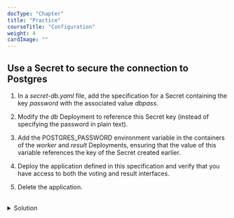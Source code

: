 ```yaml
---
docType: "Chapter"
title: "Practice"
courseTitle: "Configuration"
weight: 4
cardImage: ""
---
```



## Use a Secret to secure the connection to Postgres

1. In a *secret-db.yaml* file, add the specification for a Secret containing the key *password* with the associated value *dbpass*.

2. Modify the *db* Deployment to reference this Secret key (instead of specifying the password in plain text).

3. Add the POSTGRES_PASSWORD environment variable in the containers of the *worker* and *result* Deployments, ensuring that the value of this variable references the key of the Secret created earlier.

4. Deploy the application defined in this specification and verify that you have access to both the voting and result interfaces.

5. Delete the application.

<br/>
<details>
<summary markdown="span">Solution</summary>

1. The password we want to store in the Secret is *dbpass*.

First, we encode this password in base64:

``` bash
$ echo "dbpass" | base64
ZGJwYXNzCg==
```

Next, we create the following file defining a Secret:

``` yaml
apiVersion: v1
kind: Secret
metadata:
  name: db
data:
  password: ZGJwYXNzCg==
```

2. We modify the *db* Deployment specification to reference the contents of the Secret key *password* instead of using the password in plain text:

``` yaml {filename="deploy-db.yaml"}
apiVersion: apps/v1
kind: Deployment
metadata:
  labels:
    app: db
  name: db
spec:
  replicas: 1
  selector:
    matchLabels:
      app: db
  template:
    metadata:
      labels:
        app: db
    spec:
      containers:
        - image: postgres:15.1-alpine3.17
          name: postgres
          env:
            - name: POSTGRES_PASSWORD
              valueFrom:
                secretKeyRef:
                  name: db
                  key: password
          ports:
            - containerPort: 5432
              name: postgres
```

3. We modify the *worker* and *result* Deployments (the two microservices connecting to *db*) to add the POSTGRES_PASSWORD environment variable, which retrieves its value from the *db* Secret.

The new *worker* Deployment specification:

``` yaml {filename="deploy-worker.yaml"}
apiVersion: apps/v1
kind: Deployment
metadata:
  labels:
    app: worker
  name: worker
spec:
  replicas: 1
  selector:
    matchLabels:
      app: worker
  template:
    metadata:
      labels:
        app: worker
    spec:
      containers:
        - image: voting/worker:latest
          name: worker
          env:
          - name: POSTGRES_PASSWORD
            valueFrom:
              secretKeyRef:
                name: db
                key: password
```

The new *result* Deployment specification:

``` yaml {filename="deploy-result.yaml"}
apiVersion: apps/v1
kind: Deployment
metadata:
  labels:
    app: result
  name: result
spec:
  replicas: 1
  selector:
    matchLabels:
      app: result
  template:
    metadata:
      labels:
        app: result
    spec:
      containers:
        - image: voting/result:latest
          name: result
          env:
            - name: POSTGRES_PASSWORD
              valueFrom:
                secretKeyRef:
                  name: db
                  key: password
```

4. We deploy the application with the following command from the *manifests* directory:

``` bash
kubectl apply -f .
```

As before, using the IP address of one of the cluster nodes, we can access the voting and result interfaces via ports *31000* and *31001*, respectively.

5. We delete the application with the following command from the *manifests* directory:

``` bash
kubectl delete -f .
```

</details>

